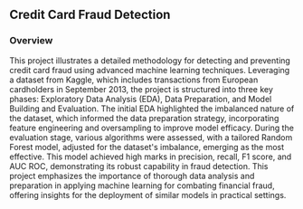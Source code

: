 ## Credit Card Fraud Detection

### Overview

This project illustrates a detailed methodology for detecting and preventing credit card fraud using advanced machine learning techniques. Leveraging a dataset from Kaggle, which includes transactions from European cardholders in September 2013, the project is structured into three key phases: Exploratory Data Analysis (EDA), Data Preparation, and Model Building and Evaluation. The initial EDA highlighted the imbalanced nature of the dataset, which informed the data preparation strategy, incorporating feature engineering and oversampling to improve model efficacy. During the evaluation stage, various algorithms were assessed, with a tailored Random Forest model, adjusted for the dataset's imbalance, emerging as the most effective. This model achieved high marks in precision, recall, F1 score, and AUC ROC, demonstrating its robust capability in fraud detection. This project emphasizes the importance of thorough data analysis and preparation in applying machine learning for combating financial fraud, offering insights for the deployment of similar models in practical settings.
